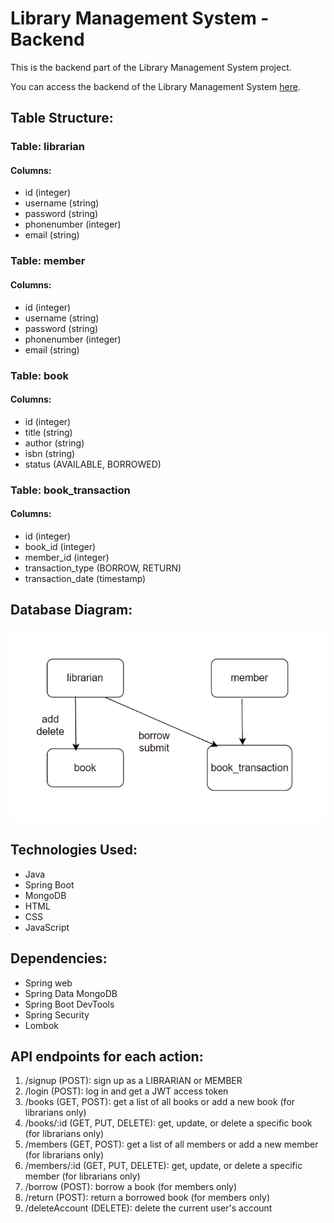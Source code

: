 # Library Management System - Backend

This is the backend part of the Library Management System project.

You can access the backend of the Library Management System [here](https://library-management-system-blue.vercel.app/).

## Table Structure:
### Table: librarian
#### Columns:
- id (integer)
- username (string)
- password (string)
- phonenumber (integer)
- email (string)
### Table: member
#### Columns:
- id (integer)
- username (string)
- password (string)
- phonenumber (integer)
- email (string)
### Table: book
#### Columns:
- id (integer)
- title (string)
- author (string)
- isbn (string)
- status (AVAILABLE, BORROWED)
### Table: book_transaction
#### Columns:
- id (integer)
- book_id (integer)
- member_id (integer)
- transaction_type (BORROW, RETURN)
- transaction_date (timestamp)

## Database Diagram:
![Database Diagram](Database_Diagram.png)

## Technologies Used:
- Java
- Spring Boot
- MongoDB
- HTML
- CSS
- JavaScript

## Dependencies: 
- Spring web 
- Spring Data MongoDB 
- Spring Boot DevTools 
- Spring Security 
- Lombok

## API endpoints for each action:
1. /signup (POST): sign up as a LIBRARIAN or MEMBER
2. /login (POST): log in and get a JWT access token
3. /books (GET, POST): get a list of all books or add a new book (for librarians only)
4. /books/:id (GET, PUT, DELETE): get, update, or delete a specific book (for librarians only)
5. /members (GET, POST): get a list of all members or add a new member (for librarians only)
6. /members/:id (GET, PUT, DELETE): get, update, or delete a specific member (for librarians only)
7. /borrow (POST): borrow a book (for members only)
8. /return (POST): return a borrowed book (for members only)
9. /deleteAccount (DELETE): delete the current user's account

